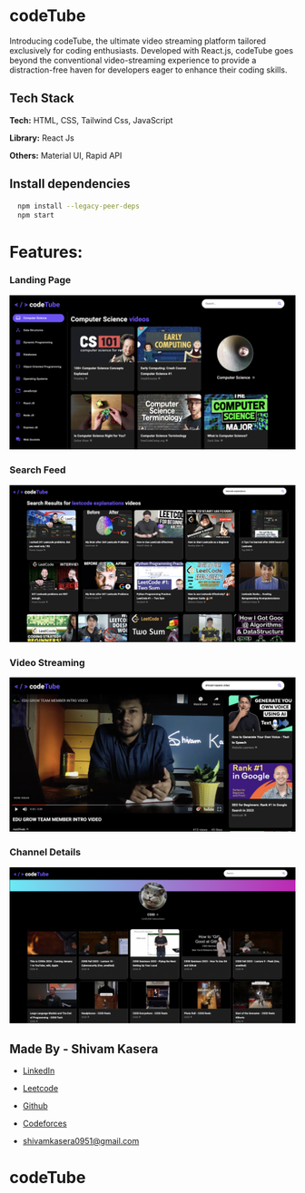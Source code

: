 
# codeTube

Introducing codeTube, the ultimate video streaming platform tailored exclusively for coding enthusiasts. Developed with React.js, codeTube goes beyond the conventional video-streaming experience to provide a distraction-free haven for developers eager to enhance their coding skills.

## Tech Stack

**Tech:** HTML, CSS, Tailwind Css, JavaScript

**Library:** React Js

**Others:** Material UI, Rapid API 

  
## Install dependencies

```bash
  npm install --legacy-peer-deps
  npm start
```
 
# Features: 

### Landing Page
![Landing Page](./screenshots/landingPage.png)

### Search Feed
![Search Feed](./screenshots/search.png)

### Video Streaming
![Video](./screenshots/video.png)

### Channel Details
![Channel](./screenshots/channel.png)


## Made By - Shivam Kasera

- [LinkedIn](https://www.linkedin.com/in/shivam-kasera-578528202/)

- [Leetcode](https://leetcode.com/shivcodes/)

- [Github](https://github.com/kaseracodes)

- [Codeforces](https://codeforces.com/profile/shivcodes.911)

- shivamkasera0951@gmail.com

  
# codeTube

